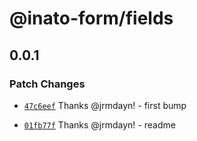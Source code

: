 # @inato-form/fields

## 0.0.1

### Patch Changes

- [`47c6eef`](https://github.com/inato/effect-form/commit/47c6eefd0b8c6ff5e21538b23392a399ce3e3515) Thanks @jrmdayn! - first bump

- [`01fb77f`](https://github.com/inato/effect-form/commit/01fb77ff2a4b1fd7e40e45b5b73d2b9ba0ff4189) Thanks @jrmdayn! - readme
